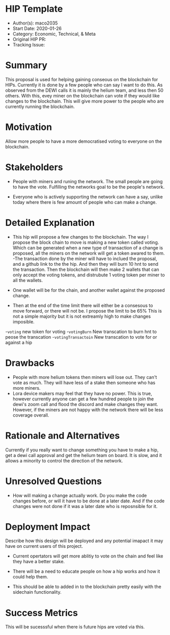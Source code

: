 
# HIP Template

- Author(s): maco2035
- Start Date: 2020-01-26
- Category: Economic, Technical, & Meta
- Original HIP PR: <!-- leave this empty; maintainer will fill in ID of this pull request -->
- Tracking Issue: <!-- leave this empty; maintainer will create a discussion issue -->

# Summary
[summary]: #summary

  This proposal is used for helping gaining conseous on the blockchain for HIPs. Currently it is done by a few people who can say I want to do this. As observed from the DEWI calls it is mainly the helium team, and less then 50 others. With this, evey miner on the blockchain can vote if they would like changes to the blockchain. This will give more power to the people who are currently running the blockchain.

# Motivation
[motivation]: #motivation

  Allow more people to have a more democratised voting to everyone on the blockchain.

# Stakeholders
[stakeholders]: #stakeholders

* People with miners and runing the network. The small people are going to have the vote. Fulfilling the networks goal to be the people's network.

* Everyone who is actively supporting the network can have a say, unlike today where there is few amount of people who can make a change.

# Detailed Explanation
[detailed-explanation]: #detailed-explanation

- This hip will propose a few changes to the blockchain. The way I propose the block chain to move is making a new token called voting. Which can be generated when a new type of transaction of a change is proposed, all the miners on the network will get a token awared to them. 
 -The transaction done by the miner will have to inclued the proposal, and a github link to the the hip. And then they will burn 10 hnt to send the transaction. Then the blockchain will then make 2 wallets that can only accept the voting tokens, and distrubute 1 voting token per miner to all the wallets. 
  
- One wallet will be for the chain, and another wallet against the proposed change. 

- Then at the end of the time limit there will either be a consesous to move forward, or there will not be. I propose the limit to be 65% This is not a simple majority but it is not extreamly high to make changes imposible. 

-`voting` new token for voting
-`votingBurn` New transcation to burn hnt to peose the transcation
-`votingTransactoin` New transcation to vote for or against a hip

# Drawbacks
[drawbacks]: #drawbacks

- People with more helium tokens then miners will lose out. They can't vote as much. They will have less of a stake then someone who has more miners.
- Lora device makers may feel that they have no power. This is true, however currently anyone can get a few hundred people to join the dewi's zoom call and flood the discord and make changes they want. However, if the miners are not happy with the network there will be less coverage overall.

# Rationale and Alternatives
[alternatives]: #rationale-and-alternatives

Currently if you really want to change something you have to make a hip, get a dewi call approval and get the helium team on board. It is slow, and it allows a minority to control the direction of the network.

# Unresolved Questions
[unresolved]: #unresolved-questions

- How will making a change actually work. Do you make the code changes before, or will it have to be done at a later date. And if the code changes were not done if it was a later date who is reposnsible for it.

# Deployment Impact
[deployment-impact]: #deployment-impact

Describe how this design will be deployed and any potential imapact it may have on
current users of this project.

- Current opertators will get more ablitiy to vote on the chain and feel like they have a better stake.

- There will be a need to educate people on how a hip works and how it could help them.

- This should be able to added in to the blockchain pretty easily with the sidechain functionality. 

# Success Metrics
[success-metrics]: #success-metrics
  
   This will be sucesssful when there is future hips are voted via this.
